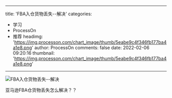 
---
title: 'FBA入仓货物丢失--解决'
categories: 
 - 学习
 - ProcessOn
 - 推荐
headimg: 'https://img.processon.com/chart_image/thumb/5eabe9c4f346fb177ba4a1e8.png'
author: ProcessOn
comments: false
date: 2022-02-06 09:20:16
thumbnail: 'https://img.processon.com/chart_image/thumb/5eabe9c4f346fb177ba4a1e8.png'
---

<div>   
<img class="thumb" alt="FBA入仓货物丢失--解决" src="https://img.processon.com/chart_image/thumb/5eabe9c4f346fb177ba4a1e8.png" referrerpolicy="no-referrer">
<p>亚马逊FBA仓货物丢失怎么解决？？</p>  
</div>
            
